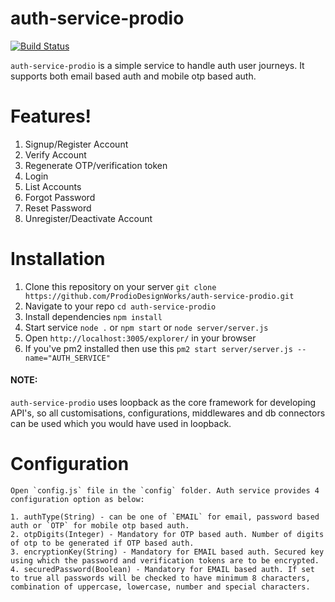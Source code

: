 
# auth-service-prodio

[![Build Status](https://travis-ci.org/joemccann/dillinger.svg?branch=master)](https://travis-ci.org/joemccann/dillinger)

`auth-service-prodio` is a simple service to handle auth user journeys. It supports both email based auth and mobile otp based auth.

# Features!
1. Signup/Register Account
2. Verify Account 
3. Regenerate OTP/verification token
4. Login
5. List Accounts
6. Forgot Password
7. Reset Password
8. Unregister/Deactivate Account


# Installation
1. Clone this repository on your server `git clone https://github.com/ProdioDesignWorks/auth-service-prodio.git`
2. Navigate to your repo `cd auth-service-prodio`
3. Install dependencies `npm install`
4. Start service `node .` or `npm start` or `node server/server.js`
5. Open `http://localhost:3005/explorer/` in your browser
5. If you've pm2 installed then use this `pm2 start server/server.js --name="AUTH_SERVICE"`
#### NOTE: 
`auth-service-prodio` uses loopback as the core framework for developing API's, so all customisations, configurations, middlewares and db connectors can be used which you would have used in loopback.

# Configuration
    Open `config.js` file in the `config` folder. Auth service provides 4 configuration option as below: 

    1. authType(String) - can be one of `EMAIL` for email, password based auth or `OTP` for mobile otp based auth.
    2. otpDigits(Integer) - Mandatory for OTP based auth. Number of digits of otp to be generated if OTP based auth.
    3. encryptionKey(String) - Mandatory for EMAIL based auth. Secured key using which the password and verification tokens are to be encrypted.
    4. securedPassword(Boolean) - Mandatory for EMAIL based auth. If set to true all passwords will be checked to have minimum 8 characters, combination of uppercase, lowercase, number and special characters.

